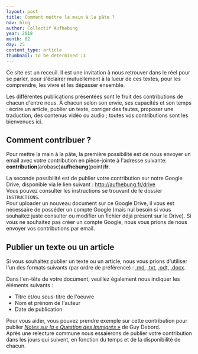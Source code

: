 ```yaml
---
layout: post
title: Comment mettre la main à la pâte ?
nav: blog
author: Collectif Aufhebung
year: 2018
month: 02
day: 25
content_type: article
thumbnail: To be determined :3
---
```


Ce site est un receuil. Il est une invitation à nous retrouver dans le réel pour se parler, pour s'éclairer mutuellement à la lueur de ces textes, pour les comprendre, les vivre et les dépasser ensemble.

Les différentes publications présentées sont le fruit des contributions de chacun d'entre nous. À chacun selon son envie, ses capacités et son temps : écrire un article, publier un texte, corriger des fautes, proposer une traduction, des contenus vidéo ou audio ; toutes vos contributions sont les bienvenues ici.

Comment contribuer ?
--------------------

Pour mettre la main à la pâte, la première possibilité est de nous envoyer un email avec votre contribution en pièce-jointe à l'adresse suivante: **contribution**(arobase)**aufhebung**(point)**fr**.

La seconde possibilité est de publier votre contribution sur notre Google Drive, disponible via le lien suivant : <http://aufhebung.fr/drive>   
Vous pouvez consulter les instructions se trouvant de le dossier `INSTRUCTIONS`.  
Pour uploader un nouveau document sur ce Google Drive, il vous est nécessaire de posséder un compte Google (mais nul besoin si vous souhaitez juste consulter ou modifier un fichier déjà présent sur le Drive). Si vous ne souhaitez pas créer un compte Google, nous vous prions de nous envoyer vos contributions par email.

Publier un texte ou un article
------------------------------

Si vous souhaitez publier un texte ou un article, nous vous prions d'utiliser l'un des formats suivants (par ordre de préférence) : <acronym title="Markdown">.md</acronym>, <acronym title="Texte">.txt</acronym>, <acronym title="LibreOffice/OpenOffice">.odt</acronym>, <acronym title="Microsoft Word">.docx</acronym>.

Dans l'en-tête de votre document, veuillez également nous indiquer les éléments suivants :

- Titre et/ou sous-titre de l'oeuvre
- Nom et prénom de l'auteur
- Date de publication

Pour vous aider, vous pouvez prendre exemple sur cette contribution pour publier [*Notes sur la « Question des Immigrés »*](https://docs.google.com/document/d/1A_Sya_56zbVSY2mVVPqcX4pYJZnei_mWH7HkkpEWKJE/edit) de Guy Debord.  
Après une relecture commune nous essaierons de publier votre contribution dans les jours qui suivent, en fonction du temps et de la disponibilité de chacun.
